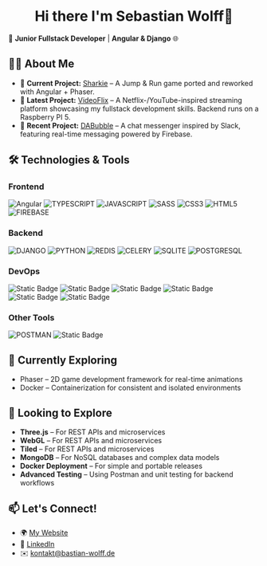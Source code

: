 ## <h1 align="center"> Hi there I'm Sebastian Wolff👋 </h1>

🚀 **Junior Fullstack Developer** | **Angular & Django** 🌐  

## 👨‍💻 About Me  
- 🔭 **Current Project:** [Sharkie](https://github.com/OptimismusPr1m3/sharkie_ng_phaser) – A Jump & Run game ported and reworked with Angular + Phaser.  
- 🎥 **Latest Project:** [VideoFlix](https://github.com/OptimismusPr1m3/videoflix_front) – A Netflix-/YouTube-inspired streaming platform showcasing my fullstack development skills. Backend runs on a Raspberry PI 5.  
- 💼 **Recent Project:** [DABubble](https://github.com/OptimismusPr1m3/DABubble_group) – A chat messenger inspired by Slack, featuring real-time messaging powered by Firebase.

## 🛠️ Technologies & Tools  

### **Frontend**  
![Angular](https://img.shields.io/badge/Angular-DD0031?style=for-the-badge&logo=angular&logoColor=white) ![TYPESCRIPT](https://img.shields.io/badge/TypeScript-blue?style=for-the-badge&logo=typescript&logoColor=white) ![JAVASCRIPT](https://img.shields.io/badge/javascript-gold?style=for-the-badge&logo=javascript&logoColor=gray&logoSize=24) ![SASS](https://img.shields.io/badge/sass-CC6699?style=for-the-badge&logo=sass&logoColor=white)   ![CSS3](https://img.shields.io/badge/css3-blue?style=for-the-badge&logo=css3&logoColor=white&logoSize=24) ![HTML5](https://img.shields.io/badge/html-orange?style=for-the-badge&logo=html5&logoColor=white&logoSize=24) ![FIREBASE](https://img.shields.io/badge/firebase-white?style=for-the-badge&logo=firebase&logoColor=white&logoSize=24&color=%23DD2C01)

### **Backend**  
![DJANGO](https://img.shields.io/badge/django-white?style=for-the-badge&logo=django&logoColor=white&logoSize=24&color=%23092E20) ![PYTHON](https://img.shields.io/badge/python-white?style=for-the-badge&logo=python&logoColor=white&logoSize=24&color=%233776AB) ![REDIS](https://img.shields.io/badge/redis-white?style=for-the-badge&logo=redis&logoColor=white&logoSize=24&color=%23FF4438) ![CELERY](https://img.shields.io/badge/celery-white?style=for-the-badge&logo=celery&logoColor=white&logoSize=24&color=%2337814A) ![SQLITE](https://img.shields.io/badge/sqlite-white?style=for-the-badge&logo=sqlite&logoColor=white&logoSize=24&color=%23003B57) ![POSTGRESQL](https://img.shields.io/badge/postgresql-white?style=for-the-badge&logo=postgresql&logoColor=white&logoSize=24&color=%234169E1)

### **DevOps**  
![Static Badge](https://img.shields.io/badge/linux-white?style=for-the-badge&logo=linux&logoColor=black&logoSize=24&color=%23FCC624) ![Static Badge](https://img.shields.io/badge/ubuntu-white?style=for-the-badge&logo=ubuntu&logoColor=white&logoSize=24&color=%23E95420) ![Static Badge](https://img.shields.io/badge/nginx-white?style=for-the-badge&logo=nginx&logoColor=white&logoSize=24&color=%23009639) ![Static Badge](https://img.shields.io/badge/raspberrypi-white?style=for-the-badge&logo=raspberrypi&logoColor=white&logoSize=24&color=%23A22846) ![Static Badge](https://img.shields.io/badge/git-white?style=for-the-badge&logo=git&logoColor=white&logoSize=24&color=%23F05032) ![Static Badge](https://img.shields.io/badge/github-white?style=for-the-badge&logo=github&logoColor=white&logoSize=24&color=%23181717)


### **Other Tools**  
![POSTMAN](https://img.shields.io/badge/postman-white?style=for-the-badge&logo=postman&logoColor=white&logoSize=24&color=%23FF6C37) ![Static Badge](https://img.shields.io/badge/ffmpeg-white?style=for-the-badge&logo=ffmpeg&logoColor=white&logoSize=24&color=%23007808) 


## 🌱 Currently Exploring  
- Phaser – 2D game development framework for real-time animations
- Docker – Containerization for consistent and isolated environments

  

## 👀 Looking to Explore  
- **Three.js** – For REST APIs and microservices  
- **WebGL** – For REST APIs and microservices  
- **Tiled** – For REST APIs and microservices  
- **MongoDB** – For NoSQL databases and complex data models  
- **Docker Deployment** – For simple and portable releases  
- **Advanced Testing** – Using Postman and unit testing for backend workflows

  

## 📫 Let's Connect!  
- 🌍 [My Website](https://bastian-wolff.de)  
- 💼 [LinkedIn](https://www.linkedin.com/in/sebastian-wolff-4409832b3)  
- ✉️ kontakt@bastian-wolff.de


<!--
**OptimismusPr1m3/OptimismusPr1m3** is a ✨ _special_ ✨ repository because its `README.md` (this file) appears on your GitHub profile.

Here are some ideas to get you started:

- 🔭 I’m currently working on ...
- 🌱 I’m currently learning ...

- 👯 I’m looking to collaborate on ...
- 🤔 I’m looking for help with ...
- 💬 Ask me about ...
- 📫 How to reach me: ...
- 😄 Pronouns: ...
- ⚡ Fun fact: ...
-->
